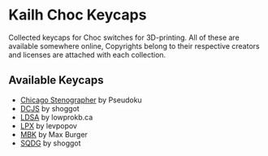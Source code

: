 # Kailh Choc Keycaps

Collected keycaps for Choc switches for 3D-printing. All of these are available
somewhere online, Copyrights belong to their respective creators and licenses
are attached with each collection.

## Available Keycaps

- [Chicago Stenographer](Chicago/) by Pseudoku
- [DCJS](DCJS/) by shoggot
- [LDSA](LDSA/) by lowprokb.ca
- [LPX](https://github.com/levpopov/LPX/tree/main) by levpopov
- [MBK](MBK/) by Max Burger
- [SQDG](SQDG/) by shoggot
